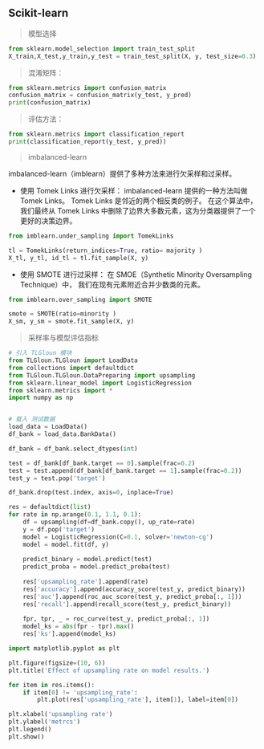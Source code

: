 ## Scikit-learn

> 模型选择

```python
from sklearn.model_selection import train_test_split
X_train,X_test,y_train,y_test = train_test_split(X, y, test_size=0.3)
```

> 混淆矩阵：

```python
from sklearn.metrics import confusion_matrix
confusion_matrix = confusion_matrix(y_test, y_pred)
print(confusion_matrix)
```

> 评估方法：

```python
from sklearn.metrics import classification_report
print(classification_report(y_test, y_pred))
```

> imbalanced-learn

imbalanced-learn（imblearn）提供了多种方法来进行欠采样和过采样。
- 使用 Tomek Links 进行欠采样：
imbalanced-learn 提供的一种方法叫做 Tomek Links。
Tomek Links 是邻近的两个相反类的例子。
在这个算法中，我们最终从 Tomek Links 中删除了边界大多数元素，这为分类器提供了一个更好的决策边界。

```python
from imblearn.under_sampling import TomekLinks

tl = TomekLinks(return_indices=True, ratio= majority )
X_tl, y_tl, id_tl = tl.fit_sample(X, y)
```

- 使用 SMOTE 进行过采样：
在 SMOE（Synthetic Minority Oversampling Technique）中，
我们在现有元素附近合并少数类的元素。

```python
from imblearn.over_sampling import SMOTE

smote = SMOTE(ratio=minority )
X_sm, y_sm = smote.fit_sample(X, y)
```

> 采样率与模型评估指标

```python
# 引入 TLGloun 模块
from TLGloun.TLGloun import LoadData
from collections import defaultdict
from TLGloun.TLGloun.DataPreparing import upsampling
from sklearn.linear_model import LogisticRegression
from sklearn.metrics import *
import numpy as np


# 载入 测试数据
load_data = LoadData()
df_bank = load_data.BankData()

df_bank = df_bank.select_dtypes(int)

test = df_bank[df_bank.target == 0].sample(frac=0.2)
test = test.append(df_bank[df_bank.target == 1].sample(frac=0.2))
test_y = test.pop('target')

df_bank.drop(test.index, axis=0, inplace=True)

res = defaultdict(list)
for rate in np.arange(0.1, 1.1, 0.1):
    df = upsampling(df=df_bank.copy(), up_rate=rate)
    y = df.pop('target')
    model = LogisticRegression(C=0.1, solver='newton-cg')
    model = model.fit(df, y)
    
    predict_binary = model.predict(test)
    predict_proba = model.predict_proba(test)
    
    res['upsampling_rate'].append(rate)
    res['accuracy'].append(accuracy_score(test_y, predict_binary))
    res['auc'].append(roc_auc_score(test_y, predict_proba[:, 1]))
    res['recall'].append(recall_score(test_y, predict_binary))
    
    fpr, tpr, _ = roc_curve(test_y, predict_proba[:, 1])
    model_ks = abs(fpr - tpr).max()
    res['ks'].append(model_ks)

import matplotlib.pyplot as plt

plt.figure(figsize=(10, 6))
plt.title('Effect of upsampling rate on model results.')

for item in res.items():
    if item[0] != 'upsampling_rate':
        plt.plot(res['upsampling_rate'], item[1], label=item[0])

plt.xlabel('upsampling rate')
plt.ylabel('metrcs')
plt.legend()
plt.show()
```